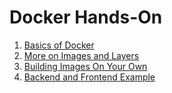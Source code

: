 # Docker Hands-On

1. [Basics of Docker](/basic_hands_on)
2. [More on Images and Layers](/images_layers_hands_on)
3. [Building Images On Your Own](/building_own_image_hands_on)
3. [Backend and Frontend Example](/backend_frontend_comb_hands_on)
